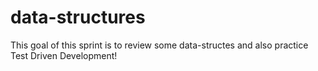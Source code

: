 # data-structures

This goal of this sprint is to review some data-structes and also practice Test Driven Development!
